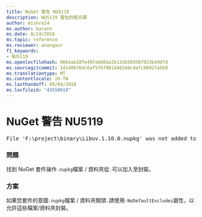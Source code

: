 ```yaml
---
title: NuGet 警告 NU5119
description: NU5119 警告的程式碼
author: mishra14
ms.author: karann
ms.date: 8/14/2018
ms.topic: reference
ms.reviewer: anangaur
f1_keywords:
- NU5119
ms.openlocfilehash: 066eab28fe49fab60aa2b12db56930f923b49dfd
ms.sourcegitcommit: 1d1406764c6af5fb7801d462e0c4afc9092fa569
ms.translationtype: MT
ms.contentlocale: zh-TW
ms.lasthandoff: 09/04/2018
ms.locfileid: "43550018"
---
```

# <a name="nuget-warning-nu5119"></a>NuGet 警告 NU5119
<pre>File 'F:\project\binary\Libuv.1.10.0.nupkg' was not added to the package. Files and folders starting with '.' or ending with '.nupkg' are excluded by default. To include this file, use -NoDefaultExcludes from the commandline</pre>

### <a name="issue"></a>問題

找到 NuGet 套件操作`.nupkg`檔案 / 資料夾從`.`可以加入至封裝。


### <a name="solution"></a>方案

如果您套件的意圖`.nupkg`檔案 / 資料夾開頭`.`請使用`-NoDefaultExcludes`屬性，以允許這些檔案/資料夾封裝。

